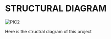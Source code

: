 # STRUCTURAL DIAGRAM

![PIC2](https://user-images.githubusercontent.com/94339311/144107235-75f97388-2608-4e28-99d7-764fa14a709e.png)

Here is the structral diagram of this project
